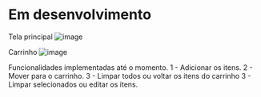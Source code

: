 # Em desenvolvimento


Tela principal
![image](https://github.com/caioTeless/marketList/assets/61428146/50c68db1-ad8a-4f4f-b852-26b5bc568a35)


Carrinho
![image](https://github.com/caioTeless/marketList/assets/61428146/dcdb7c9f-9772-4767-9a80-47ab13b8aef4)


Funcionalidades implementadas até o momento.
1 - Adicionar os itens.
2 - Mover para o carrinho.
3 - Limpar todos ou voltar os itens do carrinho
3 - Limpar selecionados ou editar os itens.
